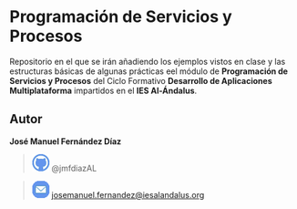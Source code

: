 # Programación de Servicios y Procesos

Repositorio en el que se irán añadiendo los ejemplos vistos en clase y las estructuras básicas de algunas prácticas eel módulo de **Programación de Servicios y Procesos** del Ciclo Formativo **Desarrollo de Aplicaciones Multiplataforma** impartidos en el **IES Al-Ándalus**.

## Autor

 **José Manuel Fernández Díaz**

  > ![@jmfdiazAL](/images/github.png) @jmfdiazAL

  > ![josemanuel.fernandez@iesalandalus.org](/images/mail.png) josemanuel.fernandez@iesalandalus.org
